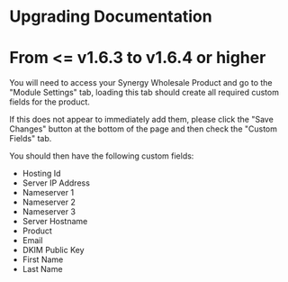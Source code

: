 # Upgrading Documentation


# From <= v1.6.3 to v1.6.4 or higher

You will need to access your Synergy Wholesale Product and go to the "Module Settings" tab, loading this tab should create all required custom fields for the product.

If this does not appear to immediately add them, please click the "Save Changes" button at the bottom of the page and then check the "Custom Fields" tab.

You should then have the following custom fields:
 * Hosting Id
 * Server IP Address
 * Nameserver 1
 * Nameserver 2
 * Nameserver 3
 * Server Hostname
 * Product
 * Email
 * DKIM Public Key
 * First Name
 * Last Name